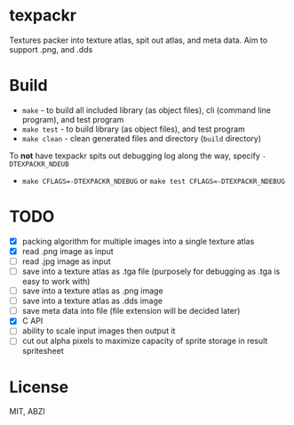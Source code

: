 # texpackr
Textures packer into texture atlas, spit out atlas, and meta data. Aim to support .png, and .dds

# Build

* `make` - to build all included library (as object files), cli (command line program), and test program
* `make test` - to build library (as object files), and test program
* `make clean` - clean generated files and directory (`build` directory)

To **not** have texpackr spits out debugging log along the way, specify `-DTEXPACKR_NDEUB`

* `make CFLAGS=-DTEXPACKR_NDEBUG` or `make test CFLAGS=-DTEXPACKR_NDEBUG`

# TODO

- [x] packing algorithm for multiple images into a single texture atlas
- [x] read .png image as input
- [ ] read .jpg image as input
- [ ] save into a texture atlas as .tga file (purposely for debugging as .tga is easy to work with)
- [ ] save into a texture atlas as .png image
- [ ] save into a texture atlas as .dds image
- [ ] save meta data into file (file extension will be decided later)
- [x] C API
- [ ] ability to scale input images then output it
- [ ] cut out alpha pixels to maximize capacity of sprite storage in result spritesheet

# License
MIT, ABZI
